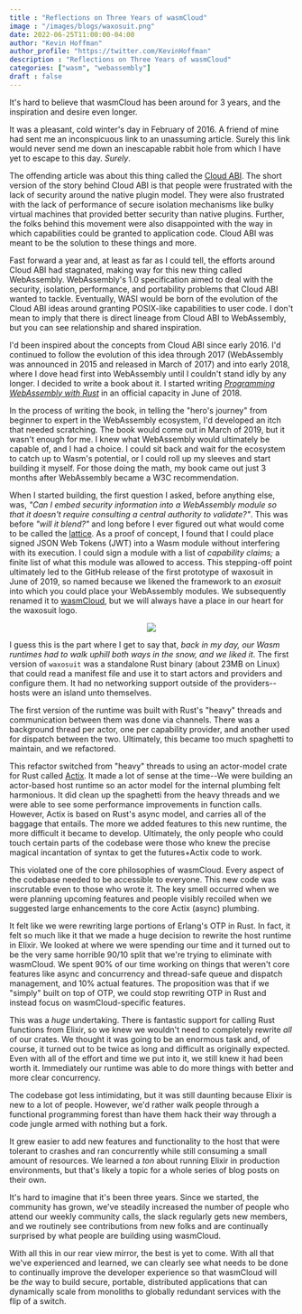 ```yaml
---
title : "Reflections on Three Years of wasmCloud"
image : "/images/blogs/waxosuit.png"
date: 2022-06-25T11:00:00-04:00
author: "Kevin Hoffman"
author_profile: "https://twitter.com/KevinHoffman"
description : "Reflections on Three Years of wasmCloud"
categories: ["wasm", "webassembly"]
draft : false
---
```


It's hard to believe that wasmCloud has been around for 3 years, and the inspiration and desire even longer.

It was a pleasant, cold winter's day in February of 2016. A friend of mine had sent me an inconspicuous link to an unassuming article. Surely this link would never send me down an inescapable rabbit hole from which I have yet to escape to this day. _Surely_.

  

The offending article was about this thing called the [Cloud ABI](https://lwn.net/Articles/674770/). The short version of the story behind Cloud ABI is that people were frustrated with the lack of security around the native plugin model. They were also frustrated with the lack of performance of secure isolation mechanisms like bulky virtual machines that provided better security than native plugins. Further, the folks behind this movement were also disappointed with the way in which capabilities could be granted to application code. Cloud ABI was meant to be the solution to these things and more.

  

Fast forward a year and, at least as far as I could tell, the efforts around Cloud ABI had stagnated, making way for this new thing called WebAssembly. WebAssembly's 1.0 specification aimed to deal with the security, isolation, performance, and portability problems that Cloud ABI wanted to tackle. Eventually, WASI would be born of the evolution of the Cloud ABI ideas around granting POSIX-like capabilities to user code. I don't mean to imply that there is direct lineage from Cloud ABI to WebAssembly, but you can see relationship and shared inspiration.

  

I'd been inspired about the concepts from Cloud ABI since early 2016. I'd continued to follow the evolution of this idea through 2017 (WebAssembly was announced in 2015 and released in March of 2017) and into early 2018, where I dove head first into WebAssembly until I couldn't stand idly by any longer. I decided to write a book about it. I started writing [_Programming WebAssembly with Rust_](https://pragprog.com/titles/khrust/programming-webassembly-with-rust/) in an official capacity in June of 2018.

  

In the process of writing the book, in telling the "hero's journey" from beginner to expert in the WebAssembly ecosystem, I'd developed an itch that needed scratching. The book would come out in March of 2019, but it wasn't enough for me. I knew what WebAssembly would ultimately be capable of, and I had a choice. I could sit back and wait for the ecosystem to catch up to Wasm's potential, or I could roll up my sleeves and start building it myself. For those doing the math, my book came out just 3 months after WebAssembly became a W3C recommendation.

  

When I started building, the first question I asked, before anything else, was, _"Can I embed security information into a WebAssembly module so that it doesn't require consulting a central authority to validate?"_. This was before _"will it blend?"_ and long before I ever figured out what would come to be called the [lattice](https://wasmcloud.dev/reference/lattice/). As a proof of concept, I found that I could place signed JSON Web Tokens (JWT) into a Wasm module without interfering with its execution. I could sign a module with a list of _capability claims;_ a finite list of what this module was allowed to access. This stepping-off point ultimately led to the GitHub release of the first prototype of waxosuit in June of 2019, so named because we likened the framework to an _exosuit_ into which you could place your WebAssembly modules. We subsequently renamed it to [wasmCloud](https://github.com/wasmCloud), but we will always have a place in our heart for the waxosuit logo.

<p align="center">
  <img src="/images/blogs/waxosuit.png">
</p>
  
I guess this is the part where I get to say that, _back in my day, our Wasm runtimes had to walk uphill both ways in the snow, and we liked it_. The first version of `waxosuit` was a standalone Rust binary (about 23MB on Linux) that could read a manifest file and use it to start actors and providers and configure them. It had no networking support outside of the providers--hosts were an island unto themselves.

  

The first version of the runtime was built with Rust's "heavy" threads and communication between them was done via channels. There was a background thread per actor, one per capability provider, and another used for dispatch between the two. Ultimately, this became too much spaghetti to maintain, and we refactored.

  

This refactor switched from "heavy" threads to using an actor-model crate for Rust called [Actix](https://actix.rs/docs/actix/actor/). It made a lot of sense at the time--We were building an actor-based host runtime so an actor model for the internal plumbing felt harmonious. It did clean up the spaghetti from the heavy threads and we were able to see some performance improvements in function calls. However, Actix is based on Rust's async model, and carries all of the baggage that entails. The more we added features to this new runtime, the more difficult it became to develop. Ultimately, the only people who could touch certain parts of the codebase were those who knew the precise magical incantation of syntax to get the futures+Actix code to work.

  

This violated one of the core philosophies of wasmCloud. Every aspect of the codebase needed to be accessible to everyone. This new code was inscrutable even to those who wrote it. The key smell occurred when we were planning upcoming features and people visibly recoiled when we suggested large enhancements to the core Actix (async) plumbing.

  

It felt like we were rewriting large portions of Erlang's OTP in Rust. In fact, it felt so much like it that we made a huge decision to rewrite the host runtime in Elixir. We looked at where we were spending our time and it turned out to be the very same horrible 90/10 split that we're trying to eliminate with wasmCloud. We spent 90% of our time working on things that weren't core features like async and concurrency and thread-safe queue and dispatch management, and 10% actual features. The proposition was that if we "simply" built on top of OTP, we could stop rewriting OTP in Rust and instead focus on wasmCloud-specific features.

  

This was a _huge_ undertaking. There is fantastic support for calling Rust functions from Elixir, so we knew we wouldn't need to completely rewrite _all_ of our crates. We thought it was going to be an enormous task and, of course, it turned out to be twice as long and difficult as originally expected. Even with all of the effort and time we put into it, we still knew it had been worth it. Immediately our runtime was able to do more things with better and more clear concurrency.

  

The codebase got less intimidating, but it was still daunting because Elixir is new to a lot of people. However, we'd rather walk people through a functional programming forest than have them hack their way through a code jungle armed with nothing but a fork.

  

It grew easier to add new features and functionality to the host that were tolerant to crashes and ran concurrently while still consuming a small amount of resources. We learned a _ton_ about running Elixir in production environments, but that's likely a topic for a whole series of blog posts on their own.

  

It's hard to imagine that it's been three years. Since we started, the community has grown, we've steadily increased the number of people who attend our weekly community calls, the slack regularly gets new members, and we routinely see contributions from new folks and are continually surprised by what people are building using wasmCloud.

  

With all this in our rear view mirror, the best is yet to come. With all that we've experienced and learned, we can clearly see what needs to be done to continually improve the developer experience so that wasmCloud will be _the_ way to build secure, portable, distributed applications that can dynamically scale from monoliths to globally redundant services with the flip of a switch.